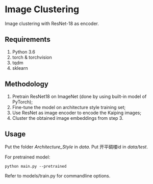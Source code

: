 # Image Clustering
Image clustering with ResNet-18 as encoder.


## Requirements

1. Python 3.6 
2. torch & torchvision
3. tqdm
4. sklearn

## Methodology

1. Pretrain ResNet18 on ImageNet (done by using built-in model of PyTorch);
2. Fine-tune the model on architecture style training set;
3. Use ResNet as image encoder to encode the Kaiping images;
4. Cluster the obtained image embeddings from step 3.

## Usage

Put the folder *Architecture_Style* in *data*. Put 开平碉楼id in *data/test*.


For pretrained model:
    
    python main.py --pretrained
    
Refer to models/train.py for commandline options.